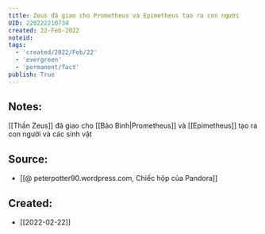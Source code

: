 ```yaml
---
title: Zeus đã giao cho Prometheus và Epimetheus tạo ra con người
UID: 220222210734
created: 22-Feb-2022
noteid:
tags:
  - 'created/2022/Feb/22'
  - 'evergreen'
  - 'permanent/fact'
publish: True
---
```

## Notes:
[[Thần Zeus]] đã giao cho [[Bảo Bình|Prometheus]] và [[Epimetheus]] tạo ra con người và các sinh vật

## Source:
- [[@ peterpotter90.wordpress.com, Chiếc hộp của Pandora]]




## Created:
- [[2022-02-22]]
